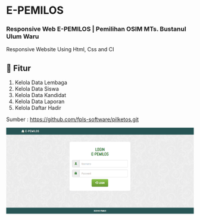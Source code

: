# E-PEMILOS


### Responsive Web E-PEMILOS | Pemilihan OSIM MTs. Bustanul Ulum Waru

Responsive Website Using Html, Css and CI

## 📁 Fitur
1. Kelola Data Lembaga
2. Kelola Data Siswa
3. Kelola Data Kandidat
4. Kelola Data Laporan
5. Kelola Daftar Hadir


Sumber : https://github.com/fpls-software/pilketos.git

![Preview](/preview.png)
